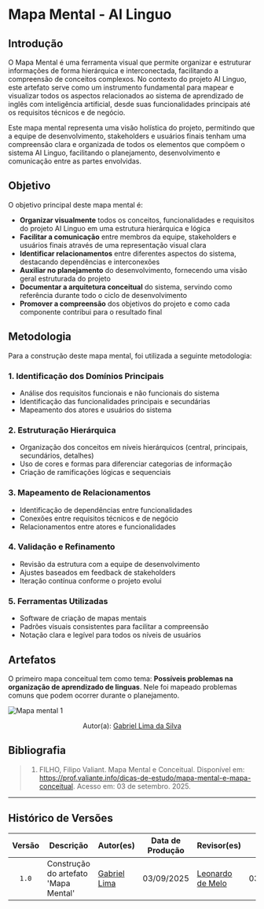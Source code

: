 # Mapa Mental - AI Linguo

## Introdução

O Mapa Mental é uma ferramenta visual que permite organizar e estruturar informações de forma hierárquica e interconectada, facilitando a compreensão de conceitos complexos. No contexto do projeto AI Linguo, este artefato serve como um instrumento fundamental para mapear e visualizar todos os aspectos relacionados ao sistema de aprendizado de inglês com inteligência artificial, desde suas funcionalidades principais até os requisitos técnicos e de negócio.

Este mapa mental representa uma visão holística do projeto, permitindo que a equipe de desenvolvimento, stakeholders e usuários finais tenham uma compreensão clara e organizada de todos os elementos que compõem o sistema AI Linguo, facilitando o planejamento, desenvolvimento e comunicação entre as partes envolvidas.

## Objetivo

O objetivo principal deste mapa mental é:

- **Organizar visualmente** todos os conceitos, funcionalidades e requisitos do projeto AI Linguo em uma estrutura hierárquica e lógica
- **Facilitar a comunicação** entre membros da equipe, stakeholders e usuários finais através de uma representação visual clara
- **Identificar relacionamentos** entre diferentes aspectos do sistema, destacando dependências e interconexões
- **Auxiliar no planejamento** do desenvolvimento, fornecendo uma visão geral estruturada do projeto
- **Documentar a arquitetura conceitual** do sistema, servindo como referência durante todo o ciclo de desenvolvimento
- **Promover a compreensão** dos objetivos do projeto e como cada componente contribui para o resultado final

## Metodologia

Para a construção deste mapa mental, foi utilizada a seguinte metodologia:

### **1. Identificação dos Domínios Principais**
- Análise dos requisitos funcionais e não funcionais do sistema
- Identificação das funcionalidades principais e secundárias
- Mapeamento dos atores e usuários do sistema

### **2. Estruturação Hierárquica**
- Organização dos conceitos em níveis hierárquicos (central, principais, secundários, detalhes)
- Uso de cores e formas para diferenciar categorias de informação
- Criação de ramificações lógicas e sequenciais

### **3. Mapeamento de Relacionamentos**
- Identificação de dependências entre funcionalidades
- Conexões entre requisitos técnicos e de negócio
- Relacionamentos entre atores e funcionalidades

### **4. Validação e Refinamento**
- Revisão da estrutura com a equipe de desenvolvimento
- Ajustes baseados em feedback de stakeholders
- Iteração contínua conforme o projeto evolui

### **5. Ferramentas Utilizadas**
- Software de criação de mapas mentais
- Padrões visuais consistentes para facilitar a compreensão
- Notação clara e legível para todos os níveis de usuários

## Artefatos

O primeiro mapa conceitual tem como tema: **Possíveis problemas na organização de aprendizado de linguas**. Nele foi mapeado problemas comuns que podem ocorrer durante o planejamento.

![Mapa mental 1](/assets/artefatos/mapamental.png)
<center> Autor(a): <a href="https://github.com/gabriel-lima258" target = "_blank">Gabriel Lima da Silva</a></center>

## Bibliografia

>  1. FILHO, Filipo Valiant. Mapa Mental e Conceitual. Disponível em: <https://prof.valiante.info/dicas-de-estudo/mapa-mental-e-mapa-conceitual>. Acesso em: 03 de setembro. 2025.


---

## Histórico de Versões

| Versão | Descrição | Autor(es) | Data de Produção | Revisor(es) | Data de Revisão | Incremento do Revisor|
| :----: | --------- | --------- | :--------------: | ----------- | :-------------: | :-------------: |
| `1.0` | Construção do artefato 'Mapa Mental'| [Gabriel Lima](https://github.com/gabriel-lima258) | 03/09/2025 | [Leonardo de Melo](https://github.com/leozinlima)  | 03/09/2025  |   |